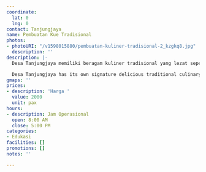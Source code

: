 ```yaml
---
coordinate:
  lat: 0
  lng: 0
contact: Tanjungjaya
name: Pembuatan Kue Tradisional
photos:
- photoURI: "/v1598015880/pembuatan-kuliner-tradisional-2_kzgkq8.jpg"
  description: ''
description: |-
  Desa Tanjungjaya memiliki beragam kuliner tradisional yang lezat seperti Kue Balok, Misro, dan Jojorong. Kuliner-kuliner tersebut dibuat langsung oleh para warga desa dengan bahan-bahan alami meggunakan cara tradisional. Pada kegiatan EduWisata ini, wisatawan dapat belajar membuat kue tradisional ini bersama dengan warga desa.

  Desa Tanjungjaya has its own signature delicious traditional culinary delights such as Kue Balok, Misro, and Jojorong. These dishes are made directly by the locals with natural ingredients and using traditional methods. In this EduTourism activity, the tourists can learn how to make these traditional dishes together with the locals.
gmaps: ''
prices:
- description: 'Harga '
  value: 2000
  unit: pax
hours:
- description: Jam Operasional
  open: 8:00 AM
  close: 5:00 PM
categories:
- Edukasi
facilities: []
promotions: []
notes: ''

---
```

